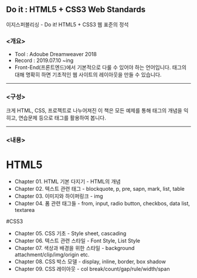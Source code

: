 ## Do it : HTML5 + CSS3 Web Standards
이지스퍼블리싱 - Do it! HTML5 + CSS3 웹 표준의 정석


### <개요>

- Tool : Adoube Dreamweaver 2018
- Record : 2019.07.10 ~ing
- Front-End(프론트엔드)에서 기본적으로 다룰 수 있어야 하는 언어입니다. 태그의 대해 명확히 하면 기초적인 웹 사이트의 레이아웃을 만들 수 있습니다.

---

### <구성>

크게 HTML, CSS, 프로젝트로 나누어져진 이 책은 모든 예제를 통해 태그의 개념을 익히고, 연습문제 등으로 태그를 활용하여 봅니다.

---

### <내용>

# HTML5
- Chapter 01. HTML 기본 다지기 - HTML의 개념
- Chapter 02. 텍스트 관련 태그 - blockquote, p, pre, sapn, mark, list, table
- Chapter 03. 이미지와 하이퍼링크 - img
- Chapter 04. 폼 관련 태그들 - from, input, radio button, checkbos, data list, textarea

#CSS3
- Chapter 05. CSS 기초 - Style sheet, cascading
- Chapter 06. 텍스트 관련 스타일 - Font Style, List Style
- Chapter 07. 색상과 배경을 위한 스타일 - background attachment/clip/img/origin etc.
- Chapter 08. CSS 박스 모델 - display, inline, border, box shadow
- Chapter 09. CSS 레이아웃 - col break/count/gap/rule/width/span
